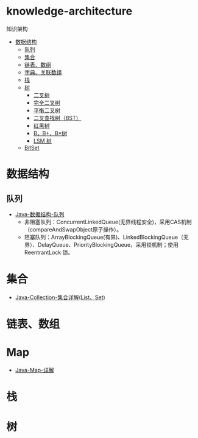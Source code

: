 # knowledge-architecture
知识架构
* [数据结构](https://github.com/superweidong/knowledge-architecture/blob/master/README.md#数据结构)
	* [队列](https://github.com/superweidong/knowledge-architecture/blob/master/README.md#队列)
	* [集合](https://github.com/superweidong/knowledge-architecture/blob/master/README.md.md#集合)
	* [链表、数组](https://github.com/superweidong/knowledge-architecture/blob/master/README.md#链表数组)
	* [字典、关联数组](https://github.com/superweidong/knowledge-architecture/blob/master/README.md#字典关联数组)
	* [栈](https://github.com/superweidong/knowledge-architecture/blob/master/README.md#栈)
	* [树](https://github.com/superweidong/knowledge-architecture/blob/master/README.md#树)
		* [二叉树](https://github.com/superweidong/knowledge-architecture/blob/master/README.md#二叉树)
		* [完全二叉树](https://github.com/superweidong/knowledge-architecture/blob/master/README.md#完全二叉树)
		* [平衡二叉树](https://github.com/superweidong/knowledge-architecture/blob/master/README.md#平衡二叉树)
		* [二叉查找树（BST）](https://github.com/superweidong/knowledge-architecture/blob/master/README.md#二叉查找树bst)
		* [红黑树](https://github.com/superweidong/knowledge-architecture/blob/master/README.md#红黑树)
		* [B，B+，B*树](https://github.com/superweidong/knowledge-architecture/blob/master/README.md#b-bb树)
		* [LSM 树](https://github.com/superweidong/knowledge-architecture/blob/master/README.md#lsm-树)
	* [BitSet](https://github.com/superweidong/knowledge-architecture/blob/master/README.md#bitset)
	
	
	
# 数据结构

## 队列
* [Java-数据结构-队列](https://blog.csdn.net/weidong22/article/details/87432853)
	* 非阻塞队列：ConcurrentLinkedQueue(无界线程安全)，采用CAS机制（compareAndSwapObject原子操作）。
	* 阻塞队列：ArrayBlockingQueue(有界)、LinkedBlockingQueue（无界）、DelayQueue、PriorityBlockingQueue，采用锁机制；使用 ReentrantLock 锁。
# 集合
* [Java-Collection-集合详解(List、Set)](https://blog.csdn.net/weidong22/article/details/87615289)

# 链表、数组

# Map
* [Java-Map-详解](https://blog.csdn.net/weidong22/article/details/87703441)

# 栈

# 树
